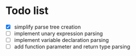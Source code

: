 # Todo list

- [x] simplify parse tree creation
- [ ] implement unary expression parsing
- [ ] implement variable declaration parsing
- [ ] add function parameter and return type parsing